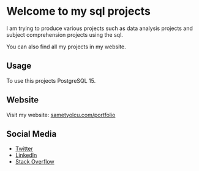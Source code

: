 # Welcome to my sql projects

I am trying to produce various projects such as data analysis projects and subject comprehension projects using the sql.

You can also find all my projects in my website.

## Usage

To use this projects PostgreSQL 15.

## Website

Visit my website: [sametyolcu.com/portfolio](https://www.sametyolcu.com/portfolio)

## Social Media

- [Twitter](https://twitter.com/sametylcu)
- [LinkedIn](https://www.linkedin.com/in/samet-yolcu)
- [Stack Overflow](https://stackoverflow.com/users/23614045/samet-yolcu)




